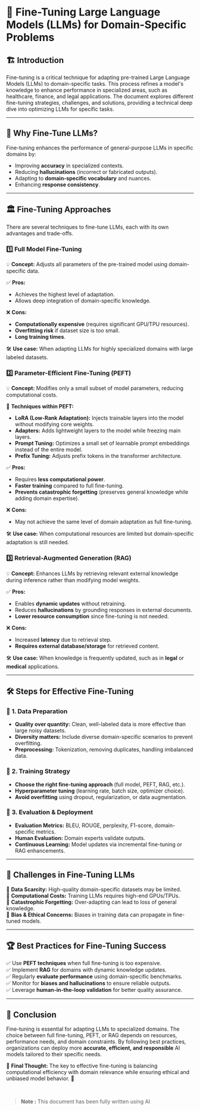 # 📘 Fine-Tuning Large Language Models (LLMs) for Domain-Specific Problems

## 🏗️ Introduction
Fine-tuning is a critical technique for adapting pre-trained Large Language Models (LLMs) to domain-specific tasks. This process refines a model's knowledge to enhance performance in specialized areas, such as healthcare, finance, and legal applications. The document explores different fine-tuning strategies, challenges, and solutions, providing a technical deep dive into optimizing LLMs for specific tasks.

---

## 🔬 Why Fine-Tune LLMs?
Fine-tuning enhances the performance of general-purpose LLMs in specific domains by:
- Improving **accuracy** in specialized contexts.
- Reducing **hallucinations** (incorrect or fabricated outputs).
- Adapting to **domain-specific vocabulary** and nuances.
- Enhancing **response consistency**.

---

## 🏛️ Fine-Tuning Approaches
There are several techniques to fine-tune LLMs, each with its own advantages and trade-offs.

### 1️⃣ **Full Model Fine-Tuning**
💡 **Concept:** Adjusts all parameters of the pre-trained model using domain-specific data.

✅ **Pros:**
- Achieves the highest level of adaptation.
- Allows deep integration of domain-specific knowledge.

❌ **Cons:**
- **Computationally expensive** (requires significant GPU/TPU resources).
- **Overfitting risk** if dataset size is too small.
- **Long training times**.

🛠️ **Use case:** When adapting LLMs for highly specialized domains with large labeled datasets.

### 2️⃣ **Parameter-Efficient Fine-Tuning (PEFT)**
💡 **Concept:** Modifies only a small subset of model parameters, reducing computational costs.

🔹 **Techniques within PEFT:**
- **LoRA (Low-Rank Adaptation):** Injects trainable layers into the model without modifying core weights.
- **Adapters:** Adds lightweight layers to the model while freezing main layers.
- **Prompt Tuning:** Optimizes a small set of learnable prompt embeddings instead of the entire model.
- **Prefix Tuning:** Adjusts prefix tokens in the transformer architecture.

✅ **Pros:**
- Requires **less computational power**.
- **Faster training** compared to full fine-tuning.
- **Prevents catastrophic forgetting** (preserves general knowledge while adding domain expertise).

❌ **Cons:**
- May not achieve the same level of domain adaptation as full fine-tuning.

🛠️ **Use case:** When computational resources are limited but domain-specific adaptation is still needed.

### 3️⃣ **Retrieval-Augmented Generation (RAG)**
💡 **Concept:** Enhances LLMs by retrieving relevant external knowledge during inference rather than modifying model weights.

✅ **Pros:**
- Enables **dynamic updates** without retraining.
- Reduces **hallucinations** by grounding responses in external documents.
- **Lower resource consumption** since fine-tuning is not needed.

❌ **Cons:**
- Increased **latency** due to retrieval step.
- **Requires external database/storage** for retrieved content.

🛠️ **Use case:** When knowledge is frequently updated, such as in **legal** or **medical** applications.

---

## 🛠️ Steps for Effective Fine-Tuning
### 📌 **1. Data Preparation**
- **Quality over quantity:** Clean, well-labeled data is more effective than large noisy datasets.
- **Diversity matters:** Include diverse domain-specific scenarios to prevent overfitting.
- **Preprocessing:** Tokenization, removing duplicates, handling imbalanced data.

### 🚀 **2. Training Strategy**
- **Choose the right fine-tuning approach** (full model, PEFT, RAG, etc.).
- **Hyperparameter tuning** (learning rate, batch size, optimizer choice).
- **Avoid overfitting** using dropout, regularization, or data augmentation.

### 🎯 **3. Evaluation & Deployment**
- **Evaluation Metrics:** BLEU, ROUGE, perplexity, F1-score, domain-specific metrics.
- **Human Evaluation:** Domain experts validate outputs.
- **Continuous Learning:** Model updates via incremental fine-tuning or RAG enhancements.

---

## 🚧 Challenges in Fine-Tuning LLMs
🔹 **Data Scarcity:** High-quality domain-specific datasets may be limited. \
🔹 **Computational Costs:** Training LLMs requires high-end GPUs/TPUs. \
🔹 **Catastrophic Forgetting:** Over-adapting can lead to loss of general knowledge. \
🔹 **Bias & Ethical Concerns:** Biases in training data can propagate in fine-tuned models.

---

## 🏆 Best Practices for Fine-Tuning Success
✅ Use **PEFT techniques** when full fine-tuning is too expensive. \
✅ Implement **RAG** for domains with dynamic knowledge updates. \
✅ Regularly **evaluate performance** using domain-specific benchmarks. \
✅ Monitor for **biases and hallucinations** to ensure reliable outputs. \
✅ Leverage **human-in-the-loop validation** for better quality assurance.

---

## 🏁 Conclusion
Fine-tuning is essential for adapting LLMs to specialized domains. The choice between full fine-tuning, PEFT, or RAG depends on resources, performance needs, and domain constraints. By following best practices, organizations can deploy more **accurate, efficient, and responsible** AI models tailored to their specific needs.


📌 **Final Thought:** The key to effective fine-tuning is balancing computational efficiency with domain relevance while ensuring ethical and unbiased model behavior. 🚀

<br>

> **Note :**
> This document has been fully written using AI